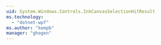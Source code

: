 ```yaml
---
uid: System.Windows.Controls.InkCanvasSelectionHitResult
ms.technology: 
  - "dotnet-wpf"
ms.author: "kempb"
manager: "ghogen"
---
```

